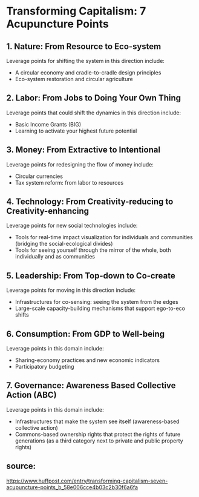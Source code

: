 # Transforming Capitalism: 7 Acupuncture Points

## 1. Nature: From Resource to Eco-system
 Leverage points for shifting the system in this direction include:
- A circular economy and cradle-to-cradle design principles
- Eco-system restoration and circular agriculture

## 2. Labor: From Jobs to Doing Your Own Thing
Leverage points that could shift the dynamics in this direction include:
- Basic Income Grants (BIG)
- Learning to activate your highest future potential 

## 3. Money: From Extractive to Intentional
Leverage points for redesigning the flow of money include:
- Circular currencies
- Tax system reform: from labor to resources 

## 4. Technology: From Creativity-reducing to Creativity-enhancing
Leverage points for new social technologies include:
- Tools for real-time impact visualization for individuals and communities (bridging the social-ecological divides) 
- Tools for seeing yourself through the mirror of the whole, both individually and as communities 

## 5. Leadership: From Top-down to Co-create
Leverage points for moving in this direction include:
- Infrastructures for co-sensing: seeing the system from the edges
- Large-scale capacity-building mechanisms that support ego-to-eco shifts

## 6. Consumption: From GDP to Well-being
Leverage points in this domain include:
- Sharing-economy practices and new economic indicators 
- Participatory budgeting

## 7. Governance: Awareness Based Collective Action (ABC)
Leverage points in this domain include:
- Infrastructures that make the system see itself (awareness-based collective action) 
- Commons-based ownership rights that protect the rights of future generations   (as a third category next to private and public property rights) 

## source:
https://www.huffpost.com/entry/transforming-capitalism-seven-acupuncture-points_b_58e006cce4b03c2b30f6a6fa
